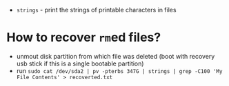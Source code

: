 - `strings` - print the strings of printable characters in files

# How to recover `rm`ed files?
- unmout disk partition from which file was deleted (boot with recovery usb stick if this is a single bootable partition)
- run `sudo cat /dev/sda2 | pv -pterbs 347G | strings | grep -C100 'My File Contents' > recoverted.txt`
